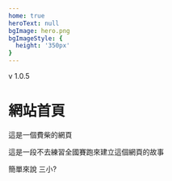 ```yaml
---
home: true
heroText: null
bgImage: hero.png
bgImageStyle: {
  height: '350px'
}
---
```

v 1.0.5
# 網站首頁

這是一個費柴的網頁

這是一段不去練習全國賽跑來建立這個網頁的故事

簡單來說 三小?

